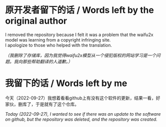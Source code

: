 # 原开发者留下的话 / Words left by the original author 

I removed the repository because I felt it was a problem that the waifu2x model was learning from a copyright infringing site.  
I apologize to those who helped with the translation.

_（我删除了存储库，因为我觉得waifu2x模型从一个侵犯版权的网站学习是一个问题。我向那些帮助翻译的人道歉。）_


# 我留下的话 / Words left by me

今天（2022-09-27）我想着看看github上有没有这个软件的更新，结果一看，好家伙，删库了，于是就有了这个仓库。

_Today (2022-09-27), I wanted to see if there was an update to the software on github, but the repository was deleted, and the repository was created._
